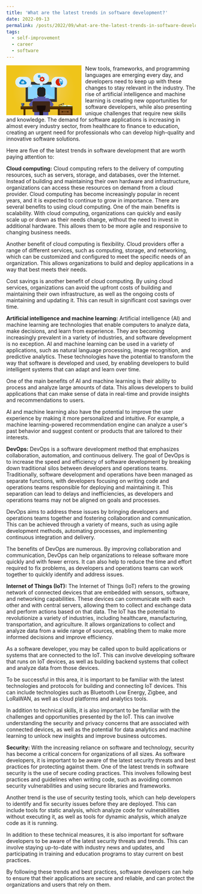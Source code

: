 ```yaml
---
title: 'What are the latest trends in software development?'
date: 2022-09-13
permalink: /posts/2022/09/what-are-the-latest-trends-in-software-development/
tags:
  - self-improvement
  - career
  - software
---
```


<img width="200" alt="software developer" src="/images/posts/what-are-the-latest-trends-in-software-development.png" style="float: left; margin-right: 10px;" /> New tools, frameworks, and programming languages are emerging every day, and developers need to keep up with these changes to stay relevant in the industry. The rise of artificial intelligence and machine learning is creating new opportunities for software developers, while also presenting unique challenges that require new skills and knowledge. The demand for software applications is increasing in almost every industry sector, from healthcare to finance to education, creating an urgent need for professionals who can develop high-quality and innovative software solutions. 

Here are five of the latest trends in software development that are worth paying attention to:

<b>Cloud computing:</b> Cloud computing refers to the delivery of computing resources, such as servers, storage, and databases, over the Internet. Instead of building and maintaining their own hardware and infrastructure, organizations can access these resources on demand from a cloud provider. Cloud computing has become increasingly popular in recent years, and it is expected to continue to grow in importance.
There are several benefits to using cloud computing. One of the main benefits is scalability. With cloud computing, organizations can quickly and easily scale up or down as their needs change, without the need to invest in additional hardware. This allows them to be more agile and responsive to changing business needs.

Another benefit of cloud computing is flexibility. Cloud providers offer a range of different services, such as computing, storage, and networking, which can be customized and configured to meet the specific needs of an organization. This allows organizations to build and deploy applications in a way that best meets their needs.

Cost savings is another benefit of cloud computing. By using cloud services, organizations can avoid the upfront costs of building and maintaining their own infrastructure, as well as the ongoing costs of maintaining and updating it. This can result in significant cost savings over time.

<b>Artificial intelligence and machine learning:</b> Artificial intelligence (AI) and machine learning are technologies that enable computers to analyze data, make decisions, and learn from experience. They are becoming increasingly prevalent in a variety of industries, and software development is no exception.
AI and machine learning can be used in a variety of applications, such as natural language processing, image recognition, and predictive analytics. These technologies have the potential to transform the way that software is developed and used, by enabling developers to build intelligent systems that can adapt and learn over time.

One of the main benefits of AI and machine learning is their ability to process and analyze large amounts of data. This allows developers to build applications that can make sense of data in real-time and provide insights and recommendations to users.

AI and machine learning also have the potential to improve the user experience by making it more personalized and intuitive. For example, a machine learning-powered recommendation engine can analyze a user's past behavior and suggest content or products that are tailored to their interests.

<b>DevOps:</b> DevOps is a software development method that emphasizes collaboration, automation, and continuous delivery. The goal of DevOps is to increase the speed and efficiency of software development by breaking down traditional silos between developers and operations teams.
Traditionally, software development and operations have been managed as separate functions, with developers focusing on writing code and operations teams responsible for deploying and maintaining it. This separation can lead to delays and inefficiencies, as developers and operations teams may not be aligned on goals and processes.

DevOps aims to address these issues by bringing developers and operations teams together and fostering collaboration and communication. This can be achieved through a variety of means, such as using agile development methods, automating processes, and implementing continuous integration and delivery.

The benefits of DevOps are numerous. By improving collaboration and communication, DevOps can help organizations to release software more quickly and with fewer errors. It can also help to reduce the time and effort required to fix problems, as developers and operations teams can work together to quickly identify and address issues.

<b>Internet of Things (IoT):</b> The Internet of Things (IoT) refers to the growing network of connected devices that are embedded with sensors, software, and networking capabilities. These devices can communicate with each other and with central servers, allowing them to collect and exchange data and perform actions based on that data.
The IoT has the potential to revolutionize a variety of industries, including healthcare, manufacturing, transportation, and agriculture. It allows organizations to collect and analyze data from a wide range of sources, enabling them to make more informed decisions and improve efficiency.

As a software developer, you may be called upon to build applications or systems that are connected to the IoT. This can involve developing software that runs on IoT devices, as well as building backend systems that collect and analyze data from those devices.

To be successful in this area, it is important to be familiar with the latest technologies and protocols for building and connecting IoT devices. This can include technologies such as Bluetooth Low Energy, Zigbee, and LoRaWAN, as well as cloud platforms and analytics tools.

In addition to technical skills, it is also important to be familiar with the challenges and opportunities presented by the IoT. This can involve understanding the security and privacy concerns that are associated with connected devices, as well as the potential for data analytics and machine learning to unlock new insights and improve business outcomes.

<b>Security:</b> With the increasing reliance on software and technology, security has become a critical concern for organizations of all sizes. As software developers, it is important to be aware of the latest security threats and best practices for protecting against them.
One of the latest trends in software security is the use of secure coding practices. This involves following best practices and guidelines when writing code, such as avoiding common security vulnerabilities and using secure libraries and frameworks.

Another trend is the use of security testing tools, which can help developers to identify and fix security issues before they are deployed. This can include tools for static analysis, which analyze code for vulnerabilities without executing it, as well as tools for dynamic analysis, which analyze code as it is running.

In addition to these technical measures, it is also important for software developers to be aware of the latest security threats and trends. This can involve staying up-to-date with industry news and updates, and participating in training and education programs to stay current on best practices.

By following these trends and best practices, software developers can help to ensure that their applications are secure and reliable, and can protect the organizations and users that rely on them.